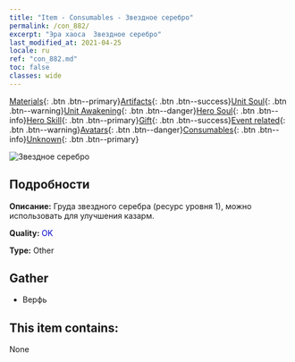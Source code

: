 ```yaml
---
title: "Item - Consumables - Звездное серебро"
permalink: /con_882/
excerpt: "Эра хаоса  Звездное серебро"
last_modified_at: 2021-04-25
locale: ru
ref: "con_882.md"
toc: false
classes: wide
---
```

 [Materials](/ItemsRU/){: .btn .btn--primary}[Artifacts](/ItemsRU/Artifacts/){: .btn .btn--success}[Unit Soul](/ItemsRU/UnitSoul/){: .btn .btn--warning}[Unit Awakening](/ItemsRU/UnitAwakening/){: .btn .btn--danger}[Hero Soul](/ItemsRU/HeroSoul/){: .btn .btn--info}[Hero Skill](/ItemsRU/HeroSkill/){: .btn .btn--primary}[Gift](/ItemsRU/Gift/){: .btn .btn--success}[Event related](/ItemsRU/Events/){: .btn .btn--warning}[Avatars](/ItemsRU/Avatars/){: .btn .btn--danger}[Consumables](/ItemsRU/Consumables/){: .btn .btn--info}[Unknown](/ItemsRU/Unknown/){: .btn .btn--primary}

 ![Звездное серебро](/images/t/i_113.png)

## Подробности
 **Описание:** Груда звездного серебра (ресурс уровня 1), можно использовать для улучшения казарм.

 **Quality:** <span style="color: #0000CD">OK</span>

 **Type:** Other

## Gather

*    Верфь 

## This item contains:

  None

